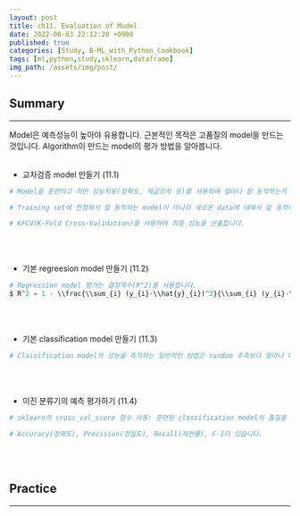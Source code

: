 ```yaml
---
layout: post
title: ch11. Evaluation of Model
date: 2022-06-03 22:12:20 +0900
published: true
categories: [Study, B-ML_with_Python_Cookbook]
tags: [ml,python,study,sklearn,dataframe]
img_path: /assets/img/post/
---
```


## Summary
***

 Model은 예측성능이 높아야 유용합니다. 근본적인 목적은 고품질의 model을 만드는 것입니다. Algorithm이 만드는 model의 평가 방법을 알아봅니다.
 <br><br>


 * 교차검증 model 만들기 (11.1)

```python
# Model을 훈련하고 어떤 성능지표(정확도, 제곱오차 등)를 사용하여 얼마나 잘 동작하는지 계산합니다.

# Training set에 한정해서 잘 동작하는 model이 아니라 새로운 data에 대해서 잘 동작하길 기대합니다.

# KFCV(K-Fold Cross-Validation)를 사용하여 최종 성능을 산출합니다.
```
<br><br>


 * 기본 regreesion model 만들기 (11.2)

```python
# Regression model 평가는 결정계수(R^2)를 사용합니다.
$ R^2 = 1 - \\frac{\\sum_{i} (y_{i}-\\hat{y}_{i})^2}{\\sum_{i} (y_{i}-\\bar{y}_{i})^2} $
```
<br><br>


 * 기본 classification model 만들기 (11.3)

```python
# Classification model의 성능을 측적하는 일반적인 방법은 random 추측보다 얼마나 더 나은지 비교하는 것입니다.
```
<br><br>


 * 이진 분류기의 예측 평가하기 (11.4)

```python
# sklearn의 cross_val_score 함수 사용: 훈련된 classification model의 품질을 평가합니다. 교차검증을 수행할 때 scoring 매개변수에 성능지표 중 하나를 선택합니다.

# Accuracy(정확도), Precision(정밀도), Recall(재현률), F-1이 있습니다.
```
<br><br>


## Practice
***

<script src="https://gist.github.com/hubert-bioinformatics/b41f2e6324059955a49dd383cdbe9a8d.js"></script>